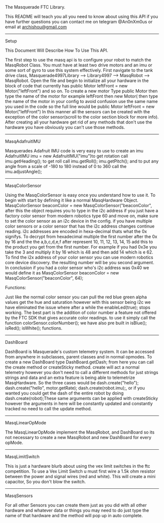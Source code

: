The Masquerade FTC Library.

This README will teach you all you need to know about using this API if you have further questions
you can contact me on telegram @An0nXm0us or email at archishou@gmail.com
*****************************************
Setup

This Document Will Describe How To Use This API.

The first step to use the masq api is to configure your robot to
match the MasqRobot Class. You must have at least two drive motors
and an imu or some sort of gyro to use this system effectively.
First navigate to the tank drive class, Masquerade4997Library -->
Library4997 --> MasqRobot --> MasqRobot. Open the file and begin to
initialize all your hardware in the block of code that currently has
public Motor leftFront = new Motor("leftFront") and so on.
To create a new motor Type public Motor then type the name of the
motor for example leftFront then new Motor( then type the name
of the motor in your config to avoid confusion use the same name
you used in the code so the full line would be
public Motor leftFront = new Motor("leftFront")
In this manner all the sensors can be created with the
exception of the color sensor(scroll to the color section block for more info).
After creating all your hardware get rid of any methods that don't use the
hardware you have obviously you can't use those methods.

*****************************************
MasqAdafruitIMU

Masquerades Adafruit IMU code is very easy to use to create an imu
AdafruitIMU imu = new AdafruitIMU("imu")to get rotation call imu.getHeading();
to get roll call imu.getRoll(); imu.getPitch(); and to put any angle from a scale of
-180 to 180 instead of 0 to 360 call the imu.adjustAngle();

***********************

MasqColorSensor

Using the MasqColorSensor is easy once you understand how to use it.
To begin with start by defining it like a normal MasqHardware Object.
MasqColorSensor beaconColor = new MasqColorSensor("beaconColor", after
this the object requires you to type in the i2c address if you just have
a factory color sensor from modern robotics type 60 and move on, make sure
to set the color sensor as an i2c device in the config. if you have multiple
color sensors or a color sensor that has the i2c address changes continue reading.
i2c addresses are encoded in hexa-decimal thats what the 0x signifys. To decrypt from
hexadecimal multiple the first number after the 0x by 16 and the the a,b,c,d,e,f after
represent 10, 11, 12, 13, 14, 15 add this to the product you get from the first number.
For example if you had 0x3e you take the 3 and multiply it by 16 which is 48 and then
add 14 which is e 62. To find the i2x address of your color sensor you can use modern
robotics core device discovery. the resulting number will be you second argument.
In conclusion if you had a color sensor who's i2c address was 0x40 we would define it
as MasqColorSensor beaconColor = new MasqColorSensor("beaconColor", 64);

Functions:

Just like the normal color sensor you can pull the red blue green
alpha values get the hue and saturation however with this sensor
being i2c we have eliminated the issue where after a while the
enableLed(true); stops working. The best part is the addition of
color number a feature not offered by the FTC SDK that gives accurate
color readings. to use it simply call the function colorSensor.colorNumber();
we have also pre built in isBlue(); isRed(); isWhite(); functions.

***********************

DashBoard

DashBoard is Masquerade's custom telemetry system. It can be accessed
from anywhere in subclasses, parent classes and in normal opmodes.
To create a new DashBoard type DashBoard.getDash; from here you can call the
create method or createSticky method. create will act a normal telemetry
however you don't need to call a different methods for just strings
strings and data and an extra feature is being able to telemetrize MasqHardware.
So the three cases would be dash.create("hello"); dash.create("hello", motor.getRate);
dash.create(robot.imu);, or if you wanted you could get the dash of
the entire robot by doing dash.create(robot);These same arguments can be
applied with createSticky however the arguments in here will be constantly
updated and constantly tracked no need to call the update method.

***********************

MasqLinearOpMode

The MasqLinearOpMode implement the MasqRobot, and DashBoard so its not necessary to create a
new MasqRobot and new DashBoard for every opMode.

********************

MasqLimitSwitch

This is just a hardware blurb about using the vex limit switches
in the ftc competition. To use a Vex Limit Switch u must first wire a 1.5k ohm
resistor between the power and signal wires (red and white). This will
create a mini capacitor,
So you don't blow the switch.
********************
MasqSensors

For all other Sensors you can create them just as you
did with all other hardware and whatever data or things
you may need to do just type the name of that hardware
and the method will pop up in auto complete.

